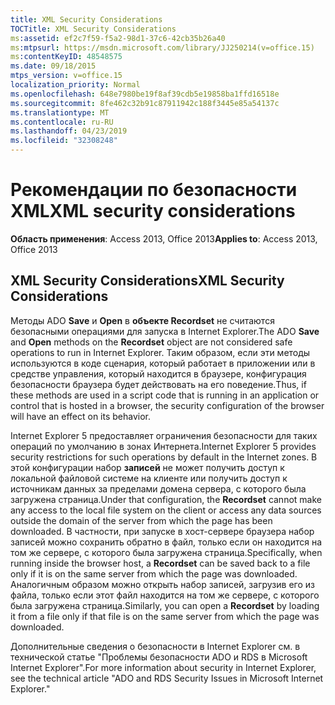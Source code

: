 ```yaml
---
title: XML Security Considerations
TOCTitle: XML Security Considerations
ms:assetid: ef2c7f59-f5a2-98d1-37c6-42cb35b26a40
ms:mtpsurl: https://msdn.microsoft.com/library/JJ250214(v=office.15)
ms:contentKeyID: 48548575
ms.date: 09/18/2015
mtps_version: v=office.15
localization_priority: Normal
ms.openlocfilehash: 648e7980be19f8af39cdb5e19858ba1ffd16518e
ms.sourcegitcommit: 8fe462c32b91c87911942c188f3445e85a54137c
ms.translationtype: MT
ms.contentlocale: ru-RU
ms.lasthandoff: 04/23/2019
ms.locfileid: "32308248"
---
```

# <a name="xml-security-considerations"></a><span data-ttu-id="d1ff3-102">Рекомендации по безопасности XML</span><span class="sxs-lookup"><span data-stu-id="d1ff3-102">XML security considerations</span></span>


<span data-ttu-id="d1ff3-103">**Область применения**: Access 2013, Office 2013</span><span class="sxs-lookup"><span data-stu-id="d1ff3-103">**Applies to**: Access 2013, Office 2013</span></span>

## <a name="xml-security-considerations"></a><span data-ttu-id="d1ff3-104">XML Security Considerations</span><span class="sxs-lookup"><span data-stu-id="d1ff3-104">XML Security Considerations</span></span>

<span data-ttu-id="d1ff3-105">Методы ADO **Save** и **Open** в **объекте Recordset** не считаются безопасными операциями для запуска в Internet Explorer.</span><span class="sxs-lookup"><span data-stu-id="d1ff3-105">The ADO **Save** and **Open** methods on the **Recordset** object are not considered safe operations to run in Internet Explorer.</span></span> <span data-ttu-id="d1ff3-106">Таким образом, если эти методы используются в коде сценария, который работает в приложении или в средстве управления, который находится в браузере, конфигурация безопасности браузера будет действовать на его поведение.</span><span class="sxs-lookup"><span data-stu-id="d1ff3-106">Thus, if these methods are used in a script code that is running in an application or control that is hosted in a browser, the security configuration of the browser will have an effect on its behavior.</span></span>

<span data-ttu-id="d1ff3-107">Internet Explorer 5 предоставляет ограничения безопасности для таких операций по умолчанию в зонах Интернета.</span><span class="sxs-lookup"><span data-stu-id="d1ff3-107">Internet Explorer 5 provides security restrictions for such operations by default in the Internet zones.</span></span> <span data-ttu-id="d1ff3-108">В этой конфигурации набор **записей** не может получить доступ к локальной файловой системе на клиенте или получить доступ к источникам данных за пределами домена сервера, с которого была загружена страница.</span><span class="sxs-lookup"><span data-stu-id="d1ff3-108">Under that configuration, the **Recordset** cannot make any access to the local file system on the client or access any data sources outside the domain of the server from which the page has been downloaded.</span></span> <span data-ttu-id="d1ff3-109">В частности, при запуске в  хост-сервере браузера набор записей можно сохранить обратно в файл, только если он находится на том же сервере, с которого была загружена страница.</span><span class="sxs-lookup"><span data-stu-id="d1ff3-109">Specifically, when running inside the browser host, a **Recordset** can be saved back to a file only if it is on the same server from which the page was downloaded.</span></span> <span data-ttu-id="d1ff3-110">Аналогичным образом можно открыть  набор записей, загрузив его из файла, только если этот файл находится на том же сервере, с которого была загружена страница.</span><span class="sxs-lookup"><span data-stu-id="d1ff3-110">Similarly, you can open a **Recordset** by loading it from a file only if that file is on the same server from which the page was downloaded.</span></span>

<span data-ttu-id="d1ff3-111">Дополнительные сведения о безопасности в Internet Explorer см. в технической статье "Проблемы безопасности ADO и RDS в Microsoft Internet Explorer".</span><span class="sxs-lookup"><span data-stu-id="d1ff3-111">For more information about security in Internet Explorer, see the technical article "ADO and RDS Security Issues in Microsoft Internet Explorer."</span></span>

